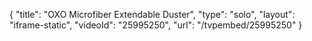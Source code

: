 {
    "title": "OXO Microfiber Extendable Duster",
    "type": "solo",
    "layout": "iframe-static",
    "videoId": "25995250",
    "url": "\/tvpembed\/25995250"
}